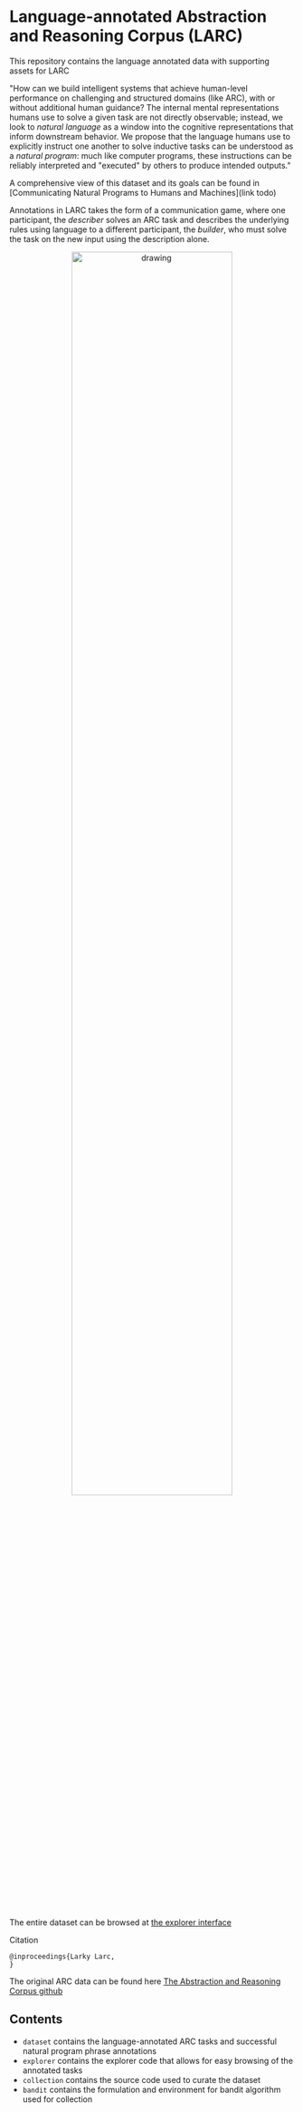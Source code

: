 # Language-annotated Abstraction and Reasoning Corpus (LARC)

This repository contains the language annotated data with supporting assets for LARC

"How can we build intelligent systems that achieve human-level performance on challenging and structured domains (like ARC), with or without additional human guidance? The internal mental representations humans use to solve a given task are not directly observable; instead, we look to _natural language_ as a window into the cognitive representations that inform downstream behavior. We propose that the language humans use to explicitly instruct one another to solve inductive tasks can be understood as a *natural program*: much like computer programs, these instructions can be reliably interpreted and "executed" by others to produce intended outputs."

A comprehensive view of this dataset and its goals can be found in [Communicating Natural Programs to Humans and Machines](link todo)

Annotations in LARC takes the form of a communication game, where 
one participant, the *describer* solves an ARC task and describes the underlying rules using language to a different participant, 
the *builder*, who must solve the task on the new input using the description alone. 

<p align="center">
<img src="https://raw.githubusercontent.com/samacqua/LARC/main/assets/collection.jpg" alt="drawing" width="75%"/>
</p>

The entire dataset can be browsed at [the explorer interface](https://samacquaviva.com/LARC/explore)

Citation
```
@inproceedings{Larky Larc,
}
```

The original ARC data can be found here [The Abstraction and Reasoning Corpus github](https://github.com/fchollet/ARC)

## Contents
- `dataset` contains the language-annotated ARC tasks and successful natural program phrase annotations
- `explorer` contains the explorer code that allows for easy browsing of the annotated tasks
- `collection` contains the source code used to curate the dataset
- `bandit` contains the formulation and environment for bandit algorithm used for collection

